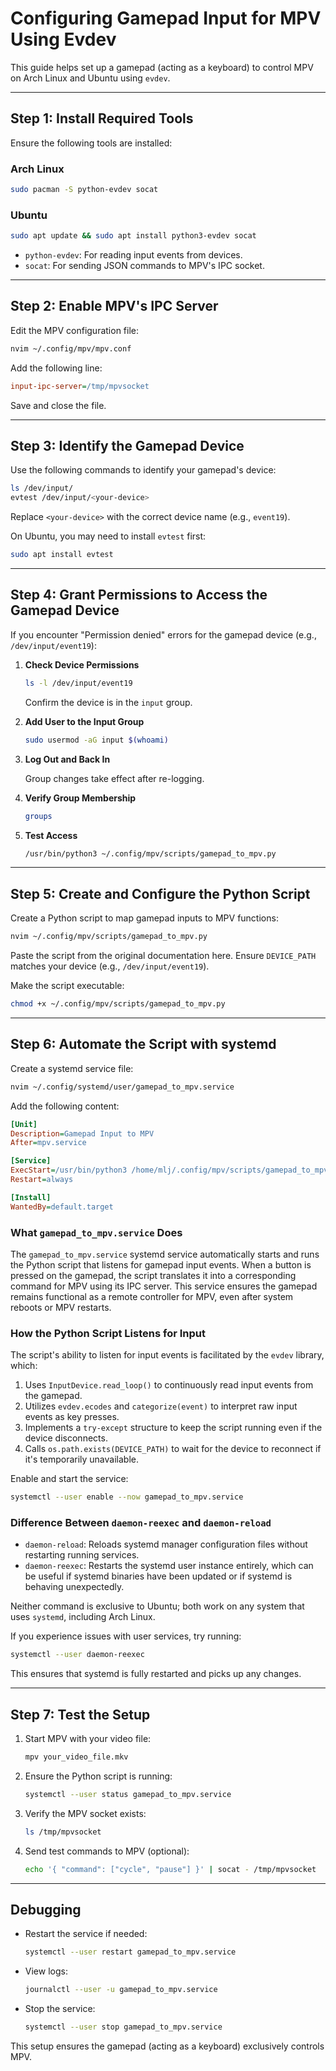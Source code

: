 # Configuring Gamepad Input for MPV Using Evdev

This guide helps set up a gamepad (acting as a keyboard) to control MPV on Arch Linux and Ubuntu using `evdev`.

---

## Step 1: Install Required Tools

Ensure the following tools are installed:

### Arch Linux
```bash
sudo pacman -S python-evdev socat
```

### Ubuntu
```bash
sudo apt update && sudo apt install python3-evdev socat
```

- `python-evdev`: For reading input events from devices.
- `socat`: For sending JSON commands to MPV's IPC socket.

---

## Step 2: Enable MPV's IPC Server

Edit the MPV configuration file:

```bash
nvim ~/.config/mpv/mpv.conf
```

Add the following line:

```ini
input-ipc-server=/tmp/mpvsocket
```

Save and close the file.

---

## Step 3: Identify the Gamepad Device

Use the following commands to identify your gamepad's device:

```bash
ls /dev/input/
evtest /dev/input/<your-device>
```

Replace `<your-device>` with the correct device name (e.g., `event19`).

On Ubuntu, you may need to install `evtest` first:

```bash
sudo apt install evtest
```

---

## Step 4: Grant Permissions to Access the Gamepad Device

If you encounter "Permission denied" errors for the gamepad device (e.g., `/dev/input/event19`):

1. **Check Device Permissions**
   
   ```bash
   ls -l /dev/input/event19
   ```
   Confirm the device is in the `input` group.

2. **Add User to the Input Group**

   ```bash
   sudo usermod -aG input $(whoami)
   ```

3. **Log Out and Back In**

   Group changes take effect after re-logging.

4. **Verify Group Membership**

   ```bash
   groups
   ```

5. **Test Access**

   ```bash
   /usr/bin/python3 ~/.config/mpv/scripts/gamepad_to_mpv.py
   ```

---

## Step 5: Create and Configure the Python Script

Create a Python script to map gamepad inputs to MPV functions:

```bash
nvim ~/.config/mpv/scripts/gamepad_to_mpv.py
```

Paste the script from the original documentation here. Ensure `DEVICE_PATH` matches your device (e.g., `/dev/input/event19`).

Make the script executable:

```bash
chmod +x ~/.config/mpv/scripts/gamepad_to_mpv.py
```

---

## Step 6: Automate the Script with systemd

Create a systemd service file:

```bash
nvim ~/.config/systemd/user/gamepad_to_mpv.service
```

Add the following content:

```ini
[Unit]
Description=Gamepad Input to MPV
After=mpv.service

[Service]
ExecStart=/usr/bin/python3 /home/mlj/.config/mpv/scripts/gamepad_to_mpv.py
Restart=always

[Install]
WantedBy=default.target
```

### What `gamepad_to_mpv.service` Does

The `gamepad_to_mpv.service` systemd service automatically starts and runs the Python script that listens for gamepad input events. When a button is pressed on the gamepad, the script translates it into a corresponding command for MPV using its IPC server. This service ensures the gamepad remains functional as a remote controller for MPV, even after system reboots or MPV restarts.

### How the Python Script Listens for Input

The script's ability to listen for input events is facilitated by the `evdev` library, which:

1. Uses `InputDevice.read_loop()` to continuously read input events from the gamepad.
2. Utilizes `evdev.ecodes` and `categorize(event)` to interpret raw input events as key presses.
3. Implements a `try-except` structure to keep the script running even if the device disconnects.
4. Calls `os.path.exists(DEVICE_PATH)` to wait for the device to reconnect if it's temporarily unavailable.

Enable and start the service:

```bash
systemctl --user enable --now gamepad_to_mpv.service
```

### Difference Between `daemon-reexec` and `daemon-reload`

- `daemon-reload`: Reloads systemd manager configuration files without restarting running services.
- `daemon-reexec`: Restarts the systemd user instance entirely, which can be useful if systemd binaries have been updated or if systemd is behaving unexpectedly.

Neither command is exclusive to Ubuntu; both work on any system that uses `systemd`, including Arch Linux.

If you experience issues with user services, try running:

```bash
systemctl --user daemon-reexec
```

This ensures that systemd is fully restarted and picks up any changes.

---

## Step 7: Test the Setup

1. Start MPV with your video file:

   ```bash
   mpv your_video_file.mkv
   ```

2. Ensure the Python script is running:

   ```bash
   systemctl --user status gamepad_to_mpv.service
   ```

3. Verify the MPV socket exists:

   ```bash
   ls /tmp/mpvsocket
   ```

4. Send test commands to MPV (optional):  

   ```bash
   echo '{ "command": ["cycle", "pause"] }' | socat - /tmp/mpvsocket
   ```

---

## Debugging

- Restart the service if needed:

  ```bash
  systemctl --user restart gamepad_to_mpv.service
  ```

- View logs:

  ```bash
  journalctl --user -u gamepad_to_mpv.service
  ```

- Stop the service:

  ```bash
  systemctl --user stop gamepad_to_mpv.service
  ```

This setup ensures the gamepad (acting as a keyboard) exclusively controls MPV.
